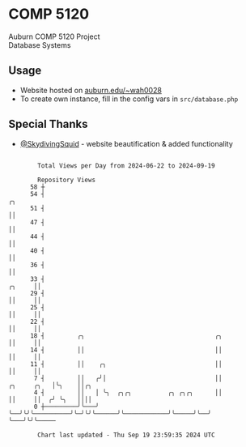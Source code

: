 # COMP 5120
Auburn COMP 5120 Project  
Database Systems

## Usage
- Website hosted on [auburn.edu/~wah0028](https://webhome.auburn.edu/~wah0028/)
- To create own instance, fill in the config vars in `src/database.php`

## Special Thanks
- [@SkydivingSquid](https://github.com/SkydivingSquid) - website beautification & added functionality

```

        Total Views per Day from 2024-06-22 to 2024-09-19

        Repository Views
      58 ┼
      54 ┤                                                                                ╭╮
      51 ┤                                                                                ││
      47 ┤                                                                                ││
      44 ┤                                                                                ││
      40 ┤                                                                                ││
      36 ┤                                                                                ││
      33 ┤                                                                         ╭╮     ││
      29 ┤                                                                         ││     ││
      25 ┤                                                                         ││     ││
      22 ┤                                                                         ││     ││
      18 ┤         ╭╮                                    ╭╮                        ││     ││
      14 ┤         ││                                    ││                        ││     ││
      11 ┤         ││    ╭╮                              ││                        ││     ││
       7 ┤         ││   ╭╯│                              ││            ╭╮     ╭╮   │╰╮    ││╭╮
       4 ┤         ││   │ ╰╮  ╭╮╭╮          ╭╮ ╭╮╭╮      ││            ││     ││  ╭╯ ╰╮   ││││
       0 ┼─────────╯╰───╯  ╰──╯╰╯╰──────────╯╰─╯╰╯╰──────╯╰────────────╯╰─────╯╰──╯   ╰───╯╰╯╰─────

        Chart last updated - Thu Sep 19 23:59:35 2024 UTC
        
```
